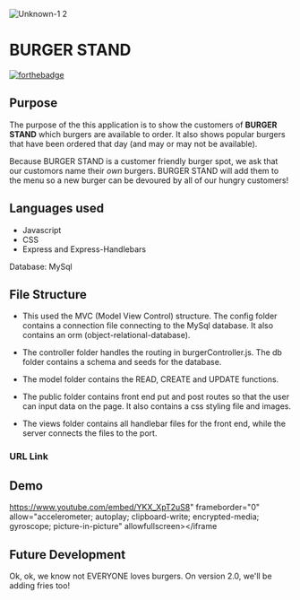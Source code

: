 ![Unknown-1 2](https://user-images.githubusercontent.com/72819785/103952463-50ef4600-50f5-11eb-99b9-3587ebf09868.jpeg)

# BURGER STAND

[![forthebadge](https://forthebadge.com/images/badges/makes-people-smile.svg)](https://forthebadge.com)

## Purpose

The purpose of the this application is to show the customers of <strong>BURGER STAND</strong> which burgers are available to order. It also shows popular burgers that have been ordered that day (and may or may not be available).

Because BURGER STAND is a customer friendly burger spot, we ask that our customors name their <em>own</em> burgers. BURGER STAND will add them to the menu so a new burger can be devoured by all of our hungry customers!

## Languages used

- Javascript
- CSS
- Express and Express-Handlebars

Database: MySql

## File Structure

- This used the MVC (Model View Control) structure. The config folder contains a connection file connecting to the MySql database. It also contains an orm (object-relational-database).

- The controller folder handles the routing in burgerController.js. The db folder contains a schema and seeds for the database.

- The model folder contains the READ, CREATE and UPDATE functions.

- The public folder contains front end put and post routes so that the user can input data on the page. It also contains a css styling file and images.

- The views folder contains all handlebar files for the front end, while the server connects the files to the port.

### URL Link

## Demo

https://www.youtube.com/embed/YKX_XpT2uS8" frameborder="0" allow="accelerometer; autoplay; clipboard-write; encrypted-media; gyroscope; picture-in-picture" allowfullscreen></iframe

## Future Development

Ok, ok, we know not EVERYONE loves burgers.
On version 2.0, we'll be adding fries too!
